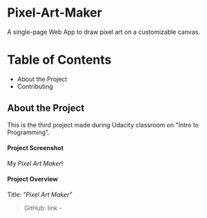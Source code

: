 # Pixel-Art-Maker
A single-page Web App to draw pixel art on a customizable canvas.

# Table of Contents
- About the Project
- Contributing

## About the Project
This is the third project made during Udacity classroom on "Intro to Programming".

#### Project Screenshot
My _Pixel Art Maker_!

#### Project Overview
Title: _"Pixel Art Maker"_

> GitHub: link -
